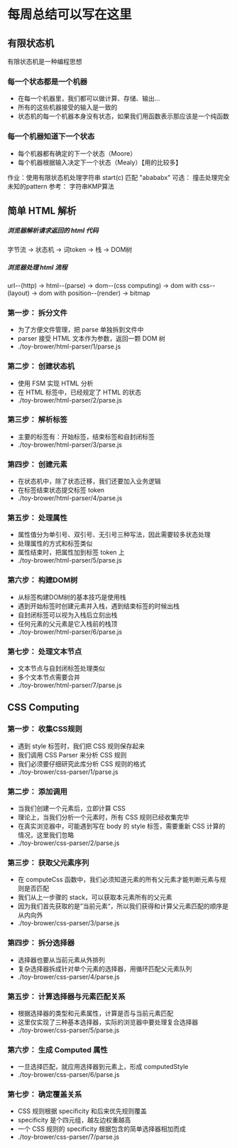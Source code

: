 # 每周总结可以写在这里

## 有限状态机
有限状态机是一种编程思想

### 每一个状态都是一个机器
- 在每一个机器里，我们都可以做计算、存储、输出...
- 所有的这些机器接受的输入是一致的
- 状态机的每一个机器本身没有状态，如果我们用函数表示那应该是一个纯函数
### 每一个机器知道下一个状态
- 每个机器都有确定的下一个状态（Moore）
- 每个机器根据输入决定下一个状态（Mealy）【用的比较多】

作业：使用有限状态机处理字符串
start(c)
匹配 "abababx"
可选： 撞击处理完全未知的pattern
参考： 字符串KMP算法

## 简单 HTML 解析

##### 浏览器解析请求返回的 html 代码 
字节流 -> 状态机 -> 词token -> 栈 -> DOM树

##### 浏览器处理 html 流程
url--(http) -> html--(parse) -> dom--(css computing) -> dom with css--(layout) -> dom with position--(render) -> bitmap

### 第一步： 拆分文件
- 为了方便文件管理，把 parse 单独拆到文件中
- parser 接受 HTML 文本作为参数，返回一颗 DOM 树
- ./toy-brower/html-parser/1/parse.js

### 第二步： 创建状态机
- 使用 FSM 实现 HTML 分析
- 在 HTML 标签中，已经规定了 HTML 的状态
- ./toy-brower/html-parser/2/parse.js

### 第三步： 解析标签
- 主要的标签有：开始标签，结束标签和自封闭标签
- ./toy-brower/html-parser/3/parse.js

### 第四步： 创建元素
- 在状态机中，除了状态迁移，我们还要加入业务逻辑
- 在标签结束状态提交标签 token
- ./toy-brower/html-parser/4/parse.js

### 第五步： 处理属性
- 属性值分为单引号、双引号、无引号三种写法，因此需要较多状态处理
- 处理属性的方式和标签类似
- 属性结束时，把属性加到标签 token 上
- ./toy-brower/html-parser/5/parse.js

### 第六步： 构建DOM树
- 从标签构建DOM树的基本技巧是使用栈
- 遇到开始标签时创建元素并入栈，遇到结束标签的时候出栈
- 自封闭标签可以视为入栈后立刻出栈
- 任何元素的父元素是它入栈前的栈顶
- ./toy-brower/html-parser/6/parse.js

### 第七步： 处理文本节点
- 文本节点与自封闭标签处理类似
- 多个文本节点需要合并
- ./toy-brower/html-parser/7/parse.js

## CSS Computing 

### 第一步： 收集CSS规则
- 遇到 style 标签时，我们把 CSS 规则保存起来
- 我们调用 CSS Parser 来分析 CSS 规则
- 我们必须要仔细研究此库分析 CSS 规则的格式
- ./toy-brower/css-parser/1/parse.js

### 第二步： 添加调用
- 当我们创建一个元素后，立即计算 CSS
- 理论上，当我们分析一个元素时，所有 CSS 规则已经收集完毕
- 在真实浏览器中，可能遇到写在 body 的 style 标签，需要重新 CSS 计算的情况，这里我们忽略
- ./toy-brower/css-parser/2/parse.js

### 第三步： 获取父元素序列
- 在 computeCss 函数中，我们必须知道元素的所有父元素才能判断元素与规则是否匹配
- 我们从上一步骤的 stack，可以获取本元素所有的父元素
- 因为我们首先获取的是”当前元素“，所以我们获得和计算父元素匹配的顺序是从内向外
- ./toy-brower/css-parser/3/parse.js

### 第四步： 拆分选择器
- 选择器也要从当前元素从外排列
- 复杂选择器拆成针对单个元素的选择器，用循环匹配父元素队列
- ./toy-brower/css-parser/4/parse.js

### 第五步： 计算选择器与元素匹配关系
- 根据选择器的类型和元素属性，计算是否与当前元素匹配
- 这里仅实现了三种基本选择器，实际的浏览器中要处理复合选择器
- ./toy-brower/css-parser/5/parse.js

### 第六步： 生成 Computed 属性
- 一旦选择匹配，就应用选择器到元素上，形成 computedStyle
- ./toy-brower/css-parser/6/parse.js

### 第七步： 确定覆盖关系
- CSS 规则根据 specificity 和后来优先规则覆盖
- specificity 是个四元组，越左边权重越高
- 一个 CSS 规则的 specificity 根据包含的简单选择器相加而成
- ./toy-brower/css-parser/7/parse.js